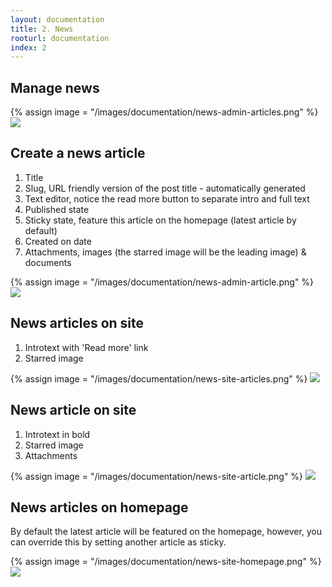 ```yaml
---
layout: documentation
title: 2. News
rooturl: documentation
index: 2
---
```


## Manage news

{% assign image = "/images/documentation/news-admin-articles.png" %}
<a href="{{image}}" data-gallery="enabled">
![]({{image}})
</a>

## Create a news article

1. Title
2. Slug, URL friendly version of the post title - automatically generated
3. Text editor, notice the read more button to separate intro and full text
4. Published state
5. Sticky state, feature this article on the homepage (latest article by default)
6. Created on date
7. Attachments, images (the starred image will be the leading image) & documents

{% assign image = "/images/documentation/news-admin-article.png" %}
<a href="{{image}}" data-gallery="enabled">
![]({{image}})
</a>

## News articles on site

1. Introtext with 'Read more' link
2. Starred image

{% assign image = "/images/documentation/news-site-articles.png" %}
<a href="{{image}}" data-gallery="enabled">
![]({{image}})
</a>

## News article on site

1. Introtext in bold
2. Starred image
3. Attachments

{% assign image = "/images/documentation/news-site-article.png" %}
<a href="{{image}}" data-gallery="enabled">
![]({{image}})
</a>

## News articles on homepage

By default the latest article will be featured on the homepage, however, you can override this by setting another article as sticky.

{% assign image = "/images/documentation/news-site-homepage.png" %}
<a href="{{image}}" data-gallery="enabled">
![]({{image}})
</a>